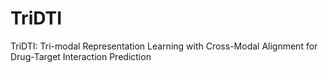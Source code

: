 # TriDTI
TriDTI: Tri-modal Representation Learning with Cross-Modal Alignment for Drug-Target Interaction Prediction
